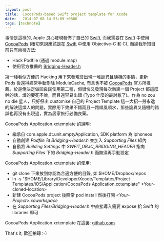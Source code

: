```yaml
---
layout: post
title:  CocoaPods-based Swift project template for Xcode
date:   2014-07-08 14:55:09 +0800
tags: [technote]
---
```


事情是這樣的, Apple 良心發現發佈了自已的 [Swift](//developer.apple.com/swift/ "Swift"), 而我需要在 [Swift](//developer.apple.com/swift/ "Swift") 中使用 [CocoaPods](//cocoapods.org/) (確切來說應該是在 [Swift](//developer.apple.com/swift/ "Swift") 中使用 Objective-C 和 C), 而據我所知目前只有兩種方法:

* Hack Podfile (通過 module.map)
* 使用官方推薦的 [Bridging-Header.h](//developer.apple.com/library/prerelease/ios/documentation/Swift/Conceptual/BuildingCocoaApps/MixandMatch.html)

第一種看似方便的 Hacking 用下來發現會出現一堆詭異且隨機的事情，更新 Pods 後還得經常手動刪除 ModuleCache, 而且也不被 [CocoaPods](//cocoapods.org/) 官方所推薦。於是俺決定做回良民使用第二種，但很快又發現每次新建一個 Project 都這麼幹的話，煩的要死不說，而且還容易出錯 (Typo 什麼的最討厭了)。作為 no zou no die 星人，只好祭出 customise 自己的 Project Template 這一大招一勞永逸的解決這煩人的問題，實際用下效果不錯而且一路順風順水，那些詭異又隨機的錯誤也再沒有出現過，實為居家旅行必備良藥。

CocoaPods Application.xctemplate 的說明:

* 繼承自 com.apple.dt.unit.emptyApplication, SDK platform 為 iphoneos
* 自動創建 *Podfile* 和 *Bridging-Header.h* 並加入 *Supporting Files* 組內
* 自動將 *Building Settings* 中 *SWFIT_OBJC_BRIDGING_HEADER* 指向 *Supporting Files* 下的 *Bridging-Header.h* 而無須再手動設定

CocoaPods Application.xctemplate 的使用:

* git clone 下來放到你認為合適方便的目錄, 如 $HOME/Dropbox/repos
* ln -s "$HOME/Library/Developer/Xcode/Templates/Project Templates/iOS/Application/CocoaPods Application.xctemplate" \<Your-cloned-location\>
* 新建 CocoaPods project 後照常 pod install 然後打開 *\<Your-Project\>.xcworkspace*
* 在 *Supporting Files/Bridging-Header.h* 中直接導入需要 expose 給 Swift 的 libraries 即可

CocoaPods Application.xctemplate 在這裏:  [github.com](//github.com/jimzhan/dotfiles/tree/master/Xcode/Templates/Project%20Templates/iOS/Application/CocoaPods%20Application.xctemplate)

That's it, 歡迎拍磚 :-)
